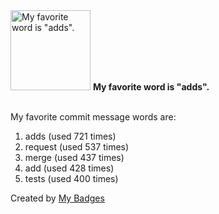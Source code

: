 <img src="https://my-badges.github.io/my-badges/favorite-word.png" alt="My favorite word is &quot;adds&quot;." title="My favorite word is &quot;adds&quot;." width="128">
<strong>My favorite word is &quot;adds&quot;.</strong>
<br><br>

My favorite commit message words are:

1. adds (used 721 times)
2. request (used 537 times)
3. merge (used 437 times)
4. add (used 428 times)
5. tests (used 400 times)


Created by <a href="https://github.com/my-badges/my-badges">My Badges</a>